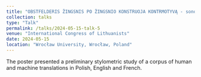 ```yaml
---
title: "OBSTFELDERIS ŽINGSNIS PO ŽINGSNIO KONSTRUOJA KONTRMOTYVĄ - sonority scale in Lithuanian (co-author: Adrian Kędzior)"
collection: talks
type: "Talk"
permalink: /talks/2024-05-15-talk-5
venue: "International Congress of Lithuanists"
date: 2024-05-15
location: "Wrocław University, Wrocław, Poland"
---
```


The poster presented a preliminary stylometric study of a corpus of human and machine translations in Polish, English and French.